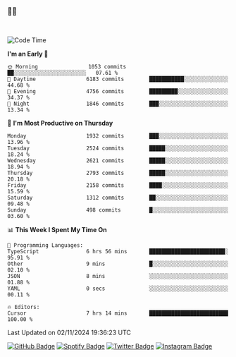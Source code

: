 ### 🤙🍺

<!-- <a href="https://github-readme-stats.vercel.app/api?username=hzak2xx&count_private=true&show_icons=true&theme=dracula">
  <img align="center" src="https://github-readme-stats.vercel.app/api?username=hzak2xx&count_private=true&show_icons=true&theme=dracula" />
</a>
</br> -->
</br>

<!--START_SECTION:waka-->
![Code Time](http://img.shields.io/badge/Code%20Time-3%2C631%20hrs%2034%20mins-blue)

**I'm an Early 🐤** 

```text
🌞 Morning                1053 commits        ██░░░░░░░░░░░░░░░░░░░░░░░   07.61 % 
🌆 Daytime                6183 commits        ███████████░░░░░░░░░░░░░░   44.68 % 
🌃 Evening                4756 commits        █████████░░░░░░░░░░░░░░░░   34.37 % 
🌙 Night                  1846 commits        ███░░░░░░░░░░░░░░░░░░░░░░   13.34 % 
```
📅 **I'm Most Productive on Thursday** 

```text
Monday                   1932 commits        ███░░░░░░░░░░░░░░░░░░░░░░   13.96 % 
Tuesday                  2524 commits        █████░░░░░░░░░░░░░░░░░░░░   18.24 % 
Wednesday                2621 commits        █████░░░░░░░░░░░░░░░░░░░░   18.94 % 
Thursday                 2793 commits        █████░░░░░░░░░░░░░░░░░░░░   20.18 % 
Friday                   2158 commits        ████░░░░░░░░░░░░░░░░░░░░░   15.59 % 
Saturday                 1312 commits        ██░░░░░░░░░░░░░░░░░░░░░░░   09.48 % 
Sunday                   498 commits         █░░░░░░░░░░░░░░░░░░░░░░░░   03.60 % 
```


📊 **This Week I Spent My Time On** 

```text
💬 Programming Languages: 
TypeScript               6 hrs 56 mins       ████████████████████████░   95.91 % 
Other                    9 mins              █░░░░░░░░░░░░░░░░░░░░░░░░   02.10 % 
JSON                     8 mins              ░░░░░░░░░░░░░░░░░░░░░░░░░   01.88 % 
YAML                     0 secs              ░░░░░░░░░░░░░░░░░░░░░░░░░   00.11 % 

🔥 Editors: 
Cursor                   7 hrs 14 mins       █████████████████████████   100.00 % 
```


 Last Updated on 02/11/2024 19:36:23 UTC
<!--END_SECTION:waka-->

[![GitHub Badge](https://img.shields.io/badge/GitHub-100000?style=for-the-badge&logo=github&logoColor=white)](https://github.com/hzak2xx)
[![Spotify Badge](https://img.shields.io/badge/Spotify-1ED760?&style=for-the-badge&logo=spotify&logoColor=white)](https://open.spotify.com/user/uf90s6sbbh75a1mt44clkhkvf)
[![Twitter Badge](https://img.shields.io/badge/Twitter-1DA1F2?style=for-the-badge&logo=twitter&logoColor=white)](https://twitter.com/hzak2xx)
[![Instagram Badge](https://img.shields.io/badge/Instagram-E4405F?style=for-the-badge&logo=instagram&logoColor=white)](https://www.instagram.com/hzak2xx/)
